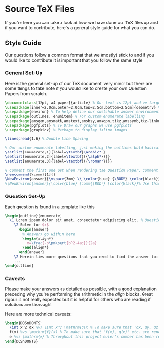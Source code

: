 # Source TeX Files

If you're here you can take a look at how we have done our TeX files up and if you want to contribute, here's a general style guide for what you can do.

## Style Guide
Our questions follow a common format that we (mostly) stick to and if you would like to contribute it is important that you follow the same style.  

### General Set-Up
Here is the general set-up of our TeX document, very minor but there are some things to take note if you would like to create your own Question Papers from scratch.

```latex
\documentclass[12pt, a4 paper]{article} % Our text is 12pt and we target A4 Paper
\usepackage[inner=2.0cm,outer=2.0cm,top=2.5cm,bottom=2.5cm]{geometry} % These are our margins
\usepackage{environ} % To help define our switchable answer environment
\usepackage{outlines, enumitem} % For custom enumerate labelling
\usepackage{amsgen,amsmath,amstext,amsbsy,amsopn,tikz,amssymb,tkz-linknodes} % These are our Math Libraries: tkz-linknodes is not found by default on TeXLive
\usepackage{pgfplots} % To Draw our graphs we use pgfplots
\usepackage{graphicx} % Package to display inline images

\linespread{1.6} % Double Line Spacing

% Our custom enumerate labelling, just making the outlines bold basically
\setlist[enumerate,1]{label=\textbf{\arabic*}}
\setlist[enumerate,2]{label=\textbf{({\alph*})}}
\setlist[enumerate,3]{label=\textbf{({\roman*})}}

% Comment the first one out when rendering the Question Paper, comment the second one out when rendering the answer key.
\newcommand{\comm}[1]{}
\NewEnviron{answer}{\vspace{3mm} \\ \color{blue} {\BODY} \color{black}}
%\NewEnviron{answer}{\color{blue} \comm{\BODY} \color{black}}% Use this method to hide all answers

```

### Question Set-Up
Each question is found in a template like this

```latex
\begin{outline}[enumerate]
  \1 Lorem ipsum dolor sit amet, consectetur adipiscing elit. % Question 1
    \2 Solve for $x$
      \begin{answer}
        % Answers go within here
        \begin{align*}
          x=\frac{-b\pm\sqrt{b^2-4ac}}{2a}
        \end{align*}
      \end{answer}
    \2 Herein lies more questions that you need to find the answer to:
    ...
\end{outline}
```

### Caveats
Please make your answers as detailed as possible, with a good explanation preceding why you're performing the arithmetic in the *align* blocks. Great rigour is not really expected but it is helpful for others who are reading if solutions are thorough!  

Here are more technical caveats:
```latex
\begin{DOSnDONTS}
  \int x^2 dx %vs \int x^2 \mathrm{d}x % To make sure that 'dx, dy, dz' etc. are rendered properly, please use \mathrm{d}x
  f(x) %vs \mathrm{f}(x) % To make sure that 'f(x), g(x)' etc. are rendered properly, please use \mathrm{f}(x)
  e %vs \mathrm{e} % Throughout this project euler's number has been represented as \mathrm{e} instead of e so we'd like to keep it consistent!
\end{DOSnDONTS}
```
